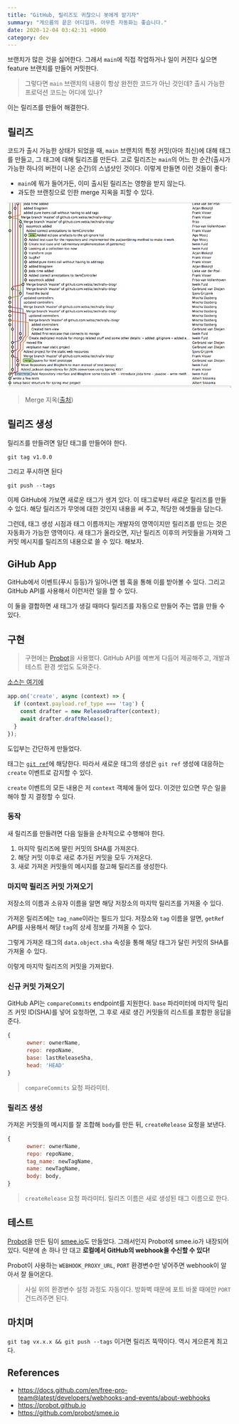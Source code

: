 ```yaml
---
title: "GitHub, 릴리즈도 귀찮으니 봇에게 맡기자"
summary: "게으름의 끝은 어디일까. 아무튼 자동화는 좋습니다."
date: 2020-12-04 03:42:31 +0900
category: dev
---
```


브랜치가 많은 것을 싫어한다. 그래서 `main`에 직접 작업하거나 일이 커진다 싶으면 feature 브랜치를 만들어 커밋한다.

> 그렇다면 `main` 브랜치의 내용이 항상 완전한 코드가 아닌 것인데? 출시 가능한 프로덕션 코드는 어디에 있나?

이는 릴리즈를 만들어 해결한다.

## 릴리즈

코드가 출시 가능한 상태가 되었을 때, `main` 브랜치의 특정 커밋(아마 최신)에 대해 태그를 만들고, 그 태그에 대해 릴리즈를 만든다. 고로 릴리즈는 `main`의 어느 한 순간(출시가 가능한 하나의 버전이 나온 순간)의 스냅샷인 것이다. 이렇게 만들면 이런 것들이 좋다:

- `main`에 뭐가 들어가든, 이미 출시된 릴리즈는 영향을 받지 않는다.
- 과도한 브랜칭으로 인한 merge 지옥을 피할 수 있다.

![merge-hell](/assets/images/Tl102fo.png)

> Merge 지옥([출처](https://xebia.com/blog/git-workflow/git-merge-hell))

## 릴리즈 생성

릴리즈를 만들려면 일단 태그를 만들어야 한다.

~~~
git tag v1.0.0
~~~

그리고 푸시하면 된다

~~~
git push --tags
~~~

이제 GitHub에 가보면 새로운 태그가 생겨 있다. 이 태그로부터 새로운 릴리즈를 만들 수 있다. 해당 릴리즈가 무엇에 대한 것인지 내용을 써 주고, 적당한 에셋들을 담는다.

그런데, 태그 생성 시점과 태그 이름까지는 개발자의 영역이지만 릴리즈를 만드는 것은 자동화가 가능한 영역이다. 새 태그가 올라오면, 지난 릴리즈 이후의 커밋들을 가져와 그 커밋 메시지를 릴리즈의 내용으로 쓸 수 있다. 해보자.

## GiHub App

GitHub에서 이벤트(푸시 등등)가 일어나면 웹 훅을 통해 이를 받아볼 수 있다. 그리고 GitHub API를 사용해서 이런저런 일을 할 수 있다.

이 둘을 결합하면 새 태그가 생길 때마다 릴리즈를 자동으로 만들어 주는 앱을 만들 수 있다.

## 구현

> 구현에는 [Probot](https://probot.github.io)을 사용했다. GitHub API를 예쁘게 다듬어 제공해주고, 개발과 테스트 환경 셋업도 도와준다.

[소스는 여기에](https://github.com/potados99/cafeteria-bot)

~~~js
app.on('create', async (context) => {
  if (context.payload.ref_type === 'tag') {
    const drafter = new ReleaseDrafter(context);
    await drafter.draftRelease();
  }
});
~~~

도입부는 간단하게 만들었다.

태그는 [`git ref`](https://docs.github.com/en/free-pro-team@latest/rest/reference/git#get-a-reference)에 해당한다. 따라서 새로운 태그의 생성은 `git ref` 생성에 대응하는 `create` 이벤트로 감지할 수 있다.

`create` 이벤트의 모든 내용은 저 `context` 객체에 들어 있다. 이것만 있으면 무슨 일을 해야 할 지 결정할 수 있다.

### 동작

새 릴리즈를 만들려면 다음 일들을 순차적으로 수행해야 한다.

1. 마지막 릴리즈에 딸린 커밋의 SHA를 가져온다.
2. 해당 커밋 이후로 새로 추가된 커밋을 모두 가져온다.
3. 새로 가져온 커밋들의 메시지를 참고해 릴리즈를 생성한다.

### 마지막 릴리즈 커밋 가져오기

저장소의 이름과 소유자 이름을 알면 해당 저장소의 마지막 릴리즈를 가져올 수 있다.

가져온 릴리즈에는 `tag_name`이라는 필드가 있다. 저장소와 `tag` 이름을 알면, `getRef` API를 사용해서 해당 `tag`의 상세 정보를 가져올 수 있다.

그렇게 가져온 태그의 `data.object.sha` 속성을 통해 해당 태그가 달린 커밋의 SHA를 가져올 수 있다.

이렇게 마지막 릴리즈의 커밋을 가져왔다.

### 신규 커밋 가져오기

GitHub API는 `compareCommits` endpoint를 지원한다. `base` 파라미터에 마지막 릴리즈 커밋 ID(SHA)를 넣어 요청하면, 그 후로 새로 생긴 커밋들의 리스트를 포함한 응답을 준다.

~~~js
{
      owner: ownerName,
      repo: repoName,
      base: lastReleaseSha,
      head: 'HEAD'
}
~~~

> `compareCommits` 요청 파라미터.

### 릴리즈 생성

가져온 커밋들의 메시지를 잘 조합해 `body`를 만든 뒤, `createRelease` 요청을 보낸다.

~~~js
{
      owner: ownerName,
      repo: repoName,
      tag_name: newTagName,
      name: newTagName,
      body: body,
}
~~~

> `createRelease` 요청 파라미터. 릴리즈 이름은 새로 생성된 태그 이름으로 한다.

## 테스트

[Probot](https://probot.github.io)을 만든 팀이 [smee.io](https://github.com/probot/smee.io)도 만들었다. 그래서인지 Probot에 smee.io가 내장되어 있다. 덕분에 손 하나 안 대고 **로컬에서 GitHub의 webhook을 수신할 수 있다!**

Probot이 사용하는 `WEBHOOK_PROXY_URL`, `PORT` 환경변수만 넣어주면 webhook이 알아서 잘 들어온다.

> 사실 위의 환경변수 설정 과정도 자동이다. 방화벽 때문에 포트 바꿀 때에만 `PORT` 건드려주면 된다.

## 마치며

`git tag vx.x.x && git push --tags` 이거면 릴리즈 뚝딱이다. 역시 게으른게 최고다.

## References

- https://docs.github.com/en/free-pro-team@latest/developers/webhooks-and-events/about-webhooks
- https://probot.github.io
- https://github.com/probot/smee.io
